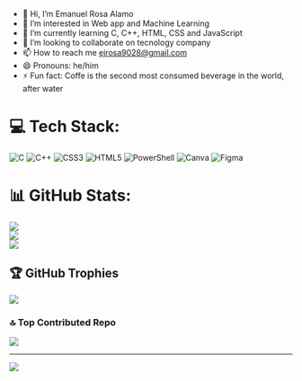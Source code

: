 - 👋 Hi, I’m Emanuel Rosa Alamo
- 👀 I’m interested in Web app and Machine Learning
- 🌱 I’m currently learning C, C++, HTML, CSS and JavaScript
- 💞️ I’m looking to collaborate on tecnology company
- 📫 How to reach me ejrosa9028@gmail.com
- 😄 Pronouns: he/him
- ⚡ Fun fact: Coffe is the second most consumed beverage in the world, after water

<!---
Ejrosa9028/Ejrosa9028 is a ✨ special ✨ repository because its `README.md` (this file) appears on your GitHub profile.
You can click the Preview link to take a look at your changes.
--->

# 💻 Tech Stack:
![C](https://img.shields.io/badge/c-%2300599C.svg?style=for-the-badge&logo=c&logoColor=white) ![C++](https://img.shields.io/badge/c++-%2300599C.svg?style=for-the-badge&logo=c%2B%2B&logoColor=white) ![CSS3](https://img.shields.io/badge/css3-%231572B6.svg?style=for-the-badge&logo=css3&logoColor=white) ![HTML5](https://img.shields.io/badge/html5-%23E34F26.svg?style=for-the-badge&logo=html5&logoColor=white) ![PowerShell](https://img.shields.io/badge/PowerShell-%235391FE.svg?style=for-the-badge&logo=powershell&logoColor=white) ![Canva](https://img.shields.io/badge/Canva-%2300C4CC.svg?style=for-the-badge&logo=Canva&logoColor=white) ![Figma](https://img.shields.io/badge/figma-%23F24E1E.svg?style=for-the-badge&logo=figma&logoColor=white)
# 📊 GitHub Stats:
![](https://github-readme-stats.vercel.app/api?username=Ejrosa9028&theme=tokyonight&hide_border=true&include_all_commits=false&count_private=false)<br/>
![](https://github-readme-streak-stats.herokuapp.com/?user=Ejrosa9028&theme=tokyonight&hide_border=true)<br/>
![](https://github-readme-stats.vercel.app/api/top-langs/?username=Ejrosa9028&theme=tokyonight&hide_border=true&include_all_commits=false&count_private=false&layout=compact)

## 🏆 GitHub Trophies
![](https://github-profile-trophy.vercel.app/?username=Ejrosa9028&theme=tokyonight&no-frame=false&no-bg=false&margin-w=4)

### 🔝 Top Contributed Repo
![](https://github-contributor-stats.vercel.app/api?username=Ejrosa9028&limit=5&theme=dark&combine_all_yearly_contributions=true)

---
[![](https://visitcount.itsvg.in/api?id=Ejrosa9028&icon=0&color=0)](https://visitcount.itsvg.in)

<!-- Proudly created with GPRM ( https://gprm.itsvg.in ) -->
